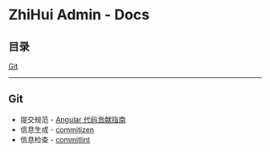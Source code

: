 # ZhiHui Admin - Docs

## 目录
[Git](#git)
* * *

## Git
* 提交规范 - [Angular 代码贡献指南](https://github.com/angular/angular.js/blob/master/DEVELOPERS.md#-git-commit-guidelines)
* 信息生成 - [commitizen](https://github.com/commitizen/cz-cli)
* 信息检查 - [commitlint](https://github.com/conventional-changelog/commitlint)
